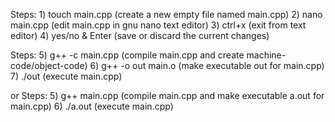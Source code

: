Steps:
	1) touch main.cpp (create a new empty file named main.cpp)
	2) nano main.cpp (edit main.cpp in gnu nano text editor)
	3) ctrl+x (exit from text editor)
	4) yes/no & Enter (save or discard the current changes)

Steps:
	5) g++ -c main.cpp (compile main.cpp and create machine-code/object-code)
	6) g++ -o out main.o (make executable out for main.cpp)
	7) ./out (execute main.cpp)

or Steps:
	5) g++ main.cpp (compile main.cpp and make executable a.out for main.cpp)
	6) ./a.out (execute main.cpp)
